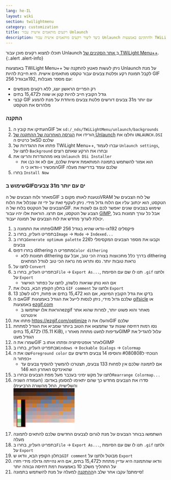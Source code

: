 ```yaml
---
lang: he-IL
layout: wiki
section: twilightmenu
category: customization
title: רקעים מותאמים אישית עבור Unlaunch
description: כיצד ליצור רקעים מותאמים אישית עבור Unlaunch ולהתקינם באמצעות TWiLight Menu++
---
```


תוכלו למצוא רקעים מוכן עבור Unlaunch ב[ אתר הסקינים של TWiLight Menu++](https://skins.ds-homebrew.com/unlaunch/).
{:.alert .alert-info}

באמצעות TWiLight Menu++ ניתן לעשות פאטץ להתקנה של Unlaunch על מנת לקבל תמונת רקע ופלטת צבעים עבור טקסט מותאמים אישית. היא חייבת להיות GIF בגודל 256x192, עם מספר מגבלות:
- רק הפריים הראשון יוצג, ללא רקעים מונפשים
- גודל הקובץ חייב להיות קטן או שווה ל15,472 בתים
- קבצי GIF עם יותר מ31 צבעים דורשים פלטת צבעים מיוחדת על מנת להמנע מלהרוס את הטקסט

### התקנה
1. העתיקו את קובץ הGIF אל `sd:/_nds/TWiLightMenu/unlaunch/backgrounds`
1. הורידו את [הגרסה האחרונה של ההתקנה של Unlaunch](https://problemkaputt.de/unlaunch.zip) וחלצו את `UNLAUNCH.DSI` אל כרטיס הSD שלכם
1. פתחו את ההגדרות של TWiLight Menu++, עברו לעמוד `Unlaunch settings`, לחצו על `Background` ובחרו את הרקע שאתם רוצים
1. צאו מההגדרות והריצו את `Unlaunch DSi Installer`
   - הוא אמור להשתמש בתמונה המותאמת אישית שלכם, אם לא אז כבו את המכשיר ו-וודאו כי הGIF שלכם עומד בדרישות מעלה
1. בחרו `Install Now`

### שימוש בGIFים עם יותר מ31 צבעים
מאחר ולוח הצבעים של הGIF נטענת לאותו מקום בVRAM של לוח הצבעים של הטקסט, הוא יכתוב עליו אם הלוח גדול מידי. ניתן לעקוף זאת על ידי זה שנכלול את הלוח הצבעים של הטקטס בלוח של הGIF. שימוש בצבעים שונים יאפשר לכם גם לשנות את הצבע של הטקסט, אם תרצו. הוראות אלו יהיו עבור [GIMP](https://gimp.org), אבל כל עורך תמונות בעל יכולת לערוך מחדש את לוח הצבעים של תמונה יעבוד.
1. פתחו את התמונה בGIMP ו-וודאו שהיא בגודל 256x192 פיקסלים
1. בתפריט העליון, בחרו ב`Image` -> `Mode` -> `Indexed...`
1. בחרו ב`Generate optimum palette` וקבעו את מספר הצבעים המקסימלי ל226 צבעים
1. בחרו דפוס dithering מתפריט ה`Color dithering`
   - תמונות ללא dithering בדרך כלל מתכווצות בצורה הכי טוב, אבל עם dithering נראות טובות יותר. נסו ותראו מה נראה הכי טוב לגודל המתאים
1. לחצו על `Convert`
1. בתפריט העליון, בחרו ב`File` -> `Export As...`, תנו לו שם עם הסיומת `.gif` ולחצו על `Export`
   - אם הוא נותן שגיאות כלשהן, לחצו על כפתור האישור
1. בחלון הקופץ הבא, בטלו את `GIF comment` ולחצו על `Export`
1. בדקו את גודל הקובץ המיוצא, אם הוא 15,472 בתים או פחות, דלגו לשלב 13
1. אם הGIF שלכם גדול מידי, ניתן לנסות לייעל את הגודל באמצעות [gifsicle](http://www.lcdf.org/gifsicle/) או באמצעות [ezgif.com](https://ezgif.com/optimize)
   - הוראות אלו ישתמשו בezgif מאחר והוא פשוט יותר, למרות שהוא אתר אינטרנט
1. פתחו את https://ezgif.com/optimize והעלו את הGIF שלכם
1. נסו רמות דחיסה שונות עד שתמצאו את הטוב ביותר שמביא את הגודל למתחת ל15,472 בתים (15.11 KiB), עדיפות למעט מתחת מאחר וGIMP עלול להגדיל את הגודל מעט
1. שמרו את הGIF לאחר אופטימיזציה ופתחו אותו בGIMP
1. בתפריט העליון, בחרו ב`Windows` -> `Dockable Dialogs` -> `Colormap`
1. שנו את ה`Foreground color` הנוכחי ל#080808 והוסיפו 14 צבעים חדשים עם כפתור ה`+`
    - אם לתמונה שלכם אין לפחות 133 צבעים, תצטרכו להמשיך להוסיף צבעים עד שהאינדקס האחרון הוא 146
1. לחצו על מקש ימיני בעכבר מעל מפת הצבעים ובחרו ב`Rearrange Colormap...`
1. סדרו את הצבעים מחדש כך שהם יתאימו למסומן באדום: (העמודה השניה והשלישית, החל מהשורה הרביעית)<br> ![לוח צבעים עם צבעי טקסט נכונים](/assets/images/custom-unlaunch-bg/unlaunch-palette.png)
1. השתמשו בבוחר הצבעים על מנת לגרום לצבעים החדשים שלכם להתאים לתמונה מעלה
1. בתפריט העליון, בחרו ב`File` -> `Export As...`, תנו לו שם עם הסיומת `.gif` ולחצו על `Export`
1. בחלון הקופץ הבא, וודאו ש`GIF comment` מבוטל ולחצו על `Export`
1. וודאו שהתמונה היא עדיין מתחת ל15,472 בתים, אם היא נהייתה גדולה מידי חזרו על התהליך משלב 10 באמצעות רמת דחיסה גבוהה יותר
1. סיימתם! עקבו אחר שלב ה[ההתקנה](#installing) למעלה על מנת להשתמש בתמונה!

